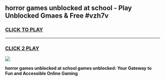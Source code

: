 
## horror games unblocked at school - Play Unblocked Gmaes & Free #vzh7v
<h3>
<a href="https://premium.freeplayer.one?title=horror_games_unblocked_at_school&ref=03M">CLICK TO PLAY</a></h3>
<hr>

<h3>
<a href="https://premium.freeplayer.one?title=horror_games_unblocked_at_school&ref=03M">CLICK 2 PLAY</a>
  
</h3>

<a href="https://premium.freeplayer.one?title=horror_games_unblocked_at_school&ref=03M"><img src="https://clearcache.store/games.png"></a>


**horror games unblocked at school games unblocked: Your Gateway to Fun and Accessible Online Gaming**
